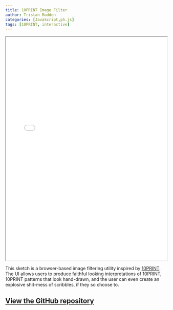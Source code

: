 ```yaml
---
title: 10PRINT Image Filter
author: Tristan Madden
categories: [JavaScript,p5.js]
tags: [10PRINT, interactive]
---
```


<iframe id="sketch-iframe" src="trimad.github.io/assets/sketches/2018-01-31-10-print-image-filter/index.html" width="100%" height="700px"></iframe>

This sketch is a browser-based image filtering utility inspired by <a href="https://10print.org/">10PRINT</a>. The UI allows users to produce faithful looking interpretations of 10PRINT, 10PRINT patterns that look hand-drawn, and the user can even create an explosive shit-mess of scribbles, if they so choose to.

<!-- <h2><a href="{{ site.base_url }}\assets\sketches\2018-01-31-10-print-image-filter\index.html" target="_blank">Launch this sketch is a new window (recommended)</a></h2> -->

<h2><a href="https://github.com/Trimad/10PRINT_Image_Filter">View the GitHub repository</a></h2>